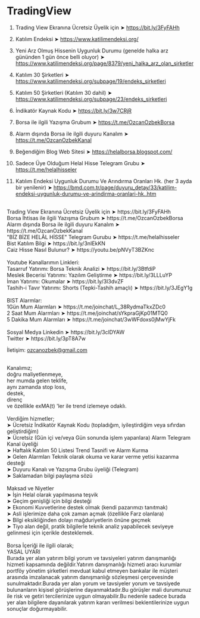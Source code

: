 # TradingView

1) Trading View Ekranına Ücretsiz Üyelik için
  ➤  https://bit.ly/3FyFAHh
  
2) Katılım Endeksi
  ➤  https://www.katilimendeksi.org/

3) Yeni Arz Olmuş Hissenin Uygunluk Durumu (genelde halka arz gününden 1 gün önce belli oluyor)
   ➤   https://www.katilimendeksi.org/page/8379/yeni_halka_arz_olan_sirketler

4) Katılım 30 Şirketleri
  ➤  https://www.katilimendeksi.org/subpage/19/endeks_sirketleri

5) Katılım 50 Şirketleri (Katılım 30 dahil)
  ➤  https://www.katilimendeksi.org/subpage/23/endeks_sirketleri  

6) İndikatör Kaynak Kodu
  ➤  https://bit.ly/3w7CRjR

7) Borsa ile ilgili Yazışma Grubum
  ➤  https://t.me/OzcanOzbekBorsa

8) Alarm dışında Borsa ile ilgili duyuru Kanalım
  ➤   https://t.me/OzcanOzbekKanal

9) Beğendiğim Blog Web Sitesi 
  ➤  https://helalborsa.blogspot.com/
  
10) Sadece Üye Olduğum Helal Hisse Telegram Grubu
  ➤  https://t.me/helalhisseler    

11) Katılım Endeksi Uygunluk Durumu Ve Arındırma Oranları Hk. (her 3 ayda bir yenilenir)
  ➤  https://bmd.com.tr/page/duyuru_detay/33/katilim-endeksi-uygunluk-durumu-ve-arindirma-oranlari-hk..htm
  
</br>
Trading View Ekranına Ücretsiz Üyelik için  ➤   https://bit.ly/3FyFAHh
</br>
Borsa İhtisas ile ilgili Yazışma Grubum  ➤  https://t.me/OzcanOzbekBorsa
</br>
Alarm dışında Borsa ile ilgili duyuru Kanalım  ➤   https://t.me/OzcanOzbekKanal
</br>
"BİZ BİZE HELÂL HİSSE" Telegram Gurubu ➤  https://t.me/helalhisseler
</br>
Bist Katılım Bilgi  ➤  https://bit.ly/3nIEkKN
</br>
Caiz Hisse Nasıl Bulunur?  ➤  https://youtu.be/pNVyT3BZKnc
</br></br>
Youtube Kanallarımın Linkleri:
</br>
Tasarruf Yatırımı: Borsa Teknik Analizi ➤ https://bit.ly/3BtfdiP
</br>
Meslek Becerisi Yatırımı: Yazılım Geliştirme ➤ https://bit.ly/3LLLuYP
</br>
İman Yatırımı: Okumalar ➤ https://bit.ly/3I3dvZF
</br>
Tashih-i Tavır Yatırımı: Shorts (Tepki-Tashih amaçlı) ➤ https://bit.ly/3JEgY1g
</br></br>
BIST Alarmlar:
</br>
1Gün Mum Alarmları   ➤  https://t.me/joinchat/L_38RydmaTkxZDc0
</br>
2 Saat Mum Alarmları   ➤   https://t.me/joinchat/sYkpraGjKp01MTQ0
</br>
5 Dakika Mum Alarmları  ➤   https://t.me/joinchat/3wWFdoxs0jMwYjFk
</br></br>
Sosyal Medya
Linkedin ➤ https://bit.ly/3clDYAW
</br>
Twitter ➤ https://bit.ly/3pT8A7w
</br>

İletişim: ozcanozbek@gmail.com
</br></br>

Kanalımız; 
</br>
doğru maliyetlenmeye,
</br>
her mumda gelen teklife,
</br>
aynı zamanda stop loss, 
</br>
destek, 
</br>
direnç 
</br>
ve özellikle exMA(t) 'ler ile trend izlemeye odaklı.
</br></br>
Verdiğim hizmetler;
</br>
 ➤ Ücretsiz İndikatör Kaynak Kodu (topladığım, iyileştirdiğim veya sıfırdan geliştirdiğim) 
</br>
➤ Ücretsiz (Gün içi ve/veya Gün sonunda işlem yapanlara) Alarm Telegram Kanal üyeliği 
</br>
➤ Haftalık Katılım 50 Listesi Trend Tasnifi ve Alarm Kurma
</br>
➤ Gelen Alarmları Teknik olarak okuma ve karar verme yetisi kazanma desteği
</br>
➤ Duyuru Kanalı ve Yazışma Grubu üyeliği (Telegram) 
</br>
➤ Saklamadan bilgi paylaşma sözü
</br></br>
Maksad ve Niyetler
</br>
➤ İşin Helal olarak yapılmasına teşvik 
</br>
➤ Geçim genişliği için bilgi desteği
</br>
➤ Ekonomi Kuvvetlerine destek olmak (kendi pazarımızı tanıtmak)
</br>
➤ Asli işlerimize daha çok zaman açmak (özellikle Farz olanlara)
</br>
➤ Bilgi eksikliğinden dolayı mağduriyetlerin önüne geçmek
</br>
➤ Tiyo alan değil, pratik bilgilerle teknik analiz yapabilecek seviyeye gelinmesi için içerikle desteklemek.
</br></br>
Borsa İçeriği ile ilgili olarak;
</br>
YASAL UYARI
</br>
Burada yer alan yatırım bilgi yorum ve tavsiyeleri yatırım danışmanlığı hizmeti kapsamında değildir.Yatırım danışmanlığı hizmeti aracı kurumlar portföy yönetim şirketleri  mevduat kabul etmeyen bankalar ile müşteri arasında imzalanacak yatırım danışmanlığı sözleşmesi çerçevesinde sunulmaktadır.Burada yer alan yorum ve tavsiyeler yorum ve tavsiyede bulunanların kişisel görüşlerine dayanmaktadır.Bu görüşler mali durumunuz ile risk ve getiri tercilerinize uygun olmayabilir.Bu nedenle sadece burada yer alan bilgilere dayanılarak  yatırım kararı verilmesi beklentilerinize uygun sonuçlar doğurmayabilir.

